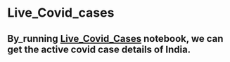 # Live_Covid_cases

## By_running [Live_Covid_Cases](https://github.com/KARTHIKEYANC04052002/Live_Covid_cases/blob/main/Live_Covid_Cases_India.ipynb) notebook, we can get the active covid case details of India.
